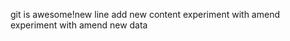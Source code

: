 git is awesome!n e w   l i n e  
 a d d   n e w   c o n t e n t  
 e x p e r i m e n t   w i t h   a m e n d  
 e x p e r i m e n t   w i t h   a m e n d  
 n e w   d a t a  
 